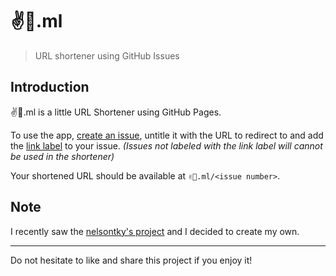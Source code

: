 # ✌👶.ml

> URL shortener using GitHub Issues

## Introduction

✌👶.ml is a little URL Shortener using GitHub Pages.

To use the app, [create an issue](https://github.com/n1c00o/xn--7biy268m.ml/issues/new), untitle it with the URL to redirect to and add the [link label](https://github.com/n1c00o/xn--7biy268m.ml/labels/link) to your issue.
*(Issues not labeled with the link label will cannot be used in the shortener)*

Your shortened URL should be available at `✌👶.ml/<issue number>`.

## Note

I recently saw the [nelsontky's project](https://github.com/nelsontky/gh-pages-url-shortener) and I decided to create my own.

---

Do not hesitate to like and share this project if you enjoy it!
